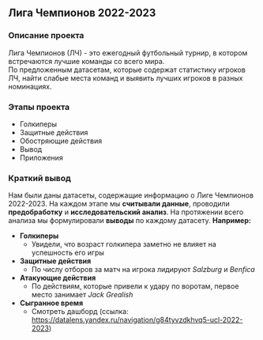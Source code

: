 ## Лига Чемпионов 2022-2023
### Описание проекта
Лига Чемпионов (ЛЧ) - это ежегодный футбольный турнир, в котором встречаются лучшие команды со всего мира.<br>
По предложенным датасетам, которые содержат статистику игроков ЛЧ, найти слабые места команд и выявить лучших игроков в разных номинациях.<br>
### Этапы проекта
- Голкиперы
- Защитные действия
- Обостряющие действия
- Вывод
- Приложения
### Краткий вывод
Нам были даны датасеты, содержащие информацию о Лиге Чемпионов 2022-2023. На каждом этапе мы **считывали данные**, проводили **предобработку** и **исследовательский анализ**. На протяжении всего анализа мы формулировали **выводы** по каждому датасету. **Например:**
- **Голкиперы**
    - Увидели, что возраст голкипера заметно не влияет на успешность его игры
- **Защитные действия**
    - По числу отборов за матч на игрока лидируют *Salzburg* и *Benfica*
- **Атакующие действия**
    - По действиям, которые привели к удару по воротам, первое место занимает *Jack Grealish*
- **Сыгранное время**
    - Смотреть дашборд (ссылка: https://datalens.yandex.ru/navigation/g84tyvzdkhvq5-ucl-2022-2023)